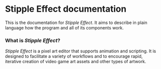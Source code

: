 <!-- TODO -->

# Stipple Effect documentation

This is the documentation for *Stipple Effect*. It aims to describe in plain language how the program and all of its components work.

### What is *Stipple Effect*?

*Stipple Effect* is a pixel art editor that supports animation and scripting. It is designed to facilitate a variety of workflows and to encourage rapid, iterative creation of video game art assets and other types of artwork.

